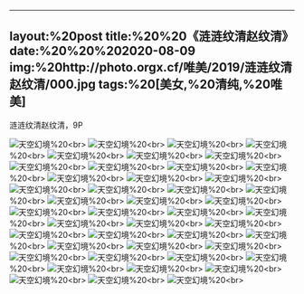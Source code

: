 ﻿---
layout:%20post
title:%20%20《涟涟纹清赵纹清》
date:%20%20%202020-08-09
img:%20http://photo.orgx.cf/唯美/2019/涟涟纹清赵纹清/000.jpg
tags:%20[美女,%20清纯,%20唯美]
---

涟涟纹清赵纹清，9P



![天空幻境](http://photo.orgx.cf/唯美/2019/涟涟纹清赵纹清/001.jpg%20''天空幻境'')%20<br>
![天空幻境](http://photo.orgx.cf/唯美/2019/涟涟纹清赵纹清/002.jpg%20''天空幻境'')%20<br>
![天空幻境](http://photo.orgx.cf/唯美/2019/涟涟纹清赵纹清/003.jpg%20''天空幻境'')%20<br>
![天空幻境](http://photo.orgx.cf/唯美/2019/涟涟纹清赵纹清/004.jpg%20''天空幻境'')%20<br>
![天空幻境](http://photo.orgx.cf/唯美/2019/涟涟纹清赵纹清/005.jpg%20''天空幻境'')%20<br>
![天空幻境](http://photo.orgx.cf/唯美/2019/涟涟纹清赵纹清/006.jpg%20''天空幻境'')%20<br>
![天空幻境](http://photo.orgx.cf/唯美/2019/涟涟纹清赵纹清/007.jpg%20''天空幻境'')%20<br>
![天空幻境](http://photo.orgx.cf/唯美/2019/涟涟纹清赵纹清/008.jpg%20''天空幻境'')%20<br>
![天空幻境](http://photo.orgx.cf/唯美/2019/涟涟纹清赵纹清/009.jpg%20''天空幻境'')%20<br>
![天空幻境](http://photo.orgx.cf/唯美/2019/涟涟纹清赵纹清/010.jpg%20''天空幻境'')%20<br>
![天空幻境](http://photo.orgx.cf/唯美/2019/涟涟纹清赵纹清/011.jpg%20''天空幻境'')%20<br>
![天空幻境](http://photo.orgx.cf/唯美/2019/涟涟纹清赵纹清/012.jpg%20''天空幻境'')%20<br>
![天空幻境](http://photo.orgx.cf/唯美/2019/涟涟纹清赵纹清/013.jpg%20''天空幻境'')%20<br>
![天空幻境](http://photo.orgx.cf/唯美/2019/涟涟纹清赵纹清/014.jpg%20''天空幻境'')%20<br>
![天空幻境](http://photo.orgx.cf/唯美/2019/涟涟纹清赵纹清/015.jpg%20''天空幻境'')%20<br>
![天空幻境](http://photo.orgx.cf/唯美/2019/涟涟纹清赵纹清/016.jpg%20''天空幻境'')%20<br>
![天空幻境](http://photo.orgx.cf/唯美/2019/涟涟纹清赵纹清/017.jpg%20''天空幻境'')%20<br>
![天空幻境](http://photo.orgx.cf/唯美/2019/涟涟纹清赵纹清/018.jpg%20''天空幻境'')%20<br>
![天空幻境](http://photo.orgx.cf/唯美/2019/涟涟纹清赵纹清/019.jpg%20''天空幻境'')%20<br>
![天空幻境](http://photo.orgx.cf/唯美/2019/涟涟纹清赵纹清/020.jpg%20''天空幻境'')%20<br>
![天空幻境](http://photo.orgx.cf/唯美/2019/涟涟纹清赵纹清/021.jpg%20''天空幻境'')%20<br>
![天空幻境](http://photo.orgx.cf/唯美/2019/涟涟纹清赵纹清/022.jpg%20''天空幻境'')%20<br>
![天空幻境](http://photo.orgx.cf/唯美/2019/涟涟纹清赵纹清/023.jpg%20''天空幻境'')%20<br>
![天空幻境](http://photo.orgx.cf/唯美/2019/涟涟纹清赵纹清/024.jpg%20''天空幻境'')%20<br>
![天空幻境](http://photo.orgx.cf/唯美/2019/涟涟纹清赵纹清/025.jpg%20''天空幻境'')%20<br>
![天空幻境](http://photo.orgx.cf/唯美/2019/涟涟纹清赵纹清/026.jpg%20''天空幻境'')%20<br>
![天空幻境](http://photo.orgx.cf/唯美/2019/涟涟纹清赵纹清/027.jpg%20''天空幻境'')%20<br>
![天空幻境](http://photo.orgx.cf/唯美/2019/涟涟纹清赵纹清/028.jpg%20''天空幻境'')%20<br>
![天空幻境](http://photo.orgx.cf/唯美/2019/涟涟纹清赵纹清/029.jpg%20''天空幻境'')%20<br>
![天空幻境](http://photo.orgx.cf/唯美/2019/涟涟纹清赵纹清/030.jpg%20''天空幻境'')%20<br>
![天空幻境](http://photo.orgx.cf/唯美/2019/涟涟纹清赵纹清/031.jpg%20''天空幻境'')%20<br>
![天空幻境](http://photo.orgx.cf/唯美/2019/涟涟纹清赵纹清/032.jpg%20''天空幻境'')%20<br>
![天空幻境](http://photo.orgx.cf/唯美/2019/涟涟纹清赵纹清/033.jpg%20''天空幻境'')%20<br>
![天空幻境](http://photo.orgx.cf/唯美/2019/涟涟纹清赵纹清/034.jpg%20''天空幻境'')%20<br>
![天空幻境](http://photo.orgx.cf/唯美/2019/涟涟纹清赵纹清/035.jpg%20''天空幻境'')%20<br>
![天空幻境](http://photo.orgx.cf/唯美/2019/涟涟纹清赵纹清/036.jpg%20''天空幻境'')%20<br>
![天空幻境](http://photo.orgx.cf/唯美/2019/涟涟纹清赵纹清/037.jpg%20''天空幻境'')%20<br>
![天空幻境](http://photo.orgx.cf/唯美/2019/涟涟纹清赵纹清/038.jpg%20''天空幻境'')%20<br>
![天空幻境](http://photo.orgx.cf/唯美/2019/涟涟纹清赵纹清/039.jpg%20''天空幻境'')%20<br>
![天空幻境](http://photo.orgx.cf/唯美/2019/涟涟纹清赵纹清/040.jpg%20''天空幻境'')%20<br>
![天空幻境](http://photo.orgx.cf/唯美/2019/涟涟纹清赵纹清/041.jpg%20''天空幻境'')%20<br>
![天空幻境](http://photo.orgx.cf/唯美/2019/涟涟纹清赵纹清/042.jpg%20''天空幻境'')%20<br>
![天空幻境](http://photo.orgx.cf/唯美/2019/涟涟纹清赵纹清/043.jpg%20''天空幻境'')%20<br>
![天空幻境](http://photo.orgx.cf/唯美/2019/涟涟纹清赵纹清/044.jpg%20''天空幻境'')%20<br>
![天空幻境](http://photo.orgx.cf/唯美/2019/涟涟纹清赵纹清/045.jpg%20''天空幻境'')%20<br>